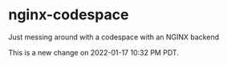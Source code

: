 # nginx-codespace
Just messing around with a codespace with an NGINX backend

This is a new change on 2022-01-17 10:32 PM PDT.

